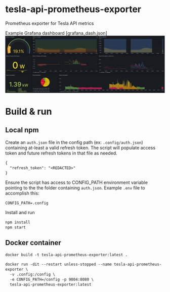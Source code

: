 # tesla-api-prometheus-exporter
Prometheus exporter for Tesla API metrics

Example Grafana dashboard [grafana_dash.json]
![Example Grafana dashboard](img/dash.png)

# Build & run

## Local npm

Create an `auth.json` file in the config path (ex: `.config/auth.json`) containing at-least a valid refresh token.
The script will populate access token and future refresh tokens in that file as needed.

```
{
  "refresh_token": "<REDACTED>"
}
```

Ensure the script has access to CONFIG_PATH environment variable pointing to the the folder containing `auth.json`. Example `.env` file to accomplish this:

```
CONFIG_PATH=.config
```

Install and run

```
npm install
npm start
```

## Docker container

```
docker build -t tesla-api-prometheus-exporter:latest .
```

```
docker run -dit --restart unless-stopped --name tesla-api-prometheus-exporter \
  -v .config:/config \
  -e CONFIG_PATH=/config -p 9004:8080 \
  tesla-api-prometheus-exporter:latest
```
